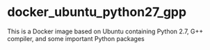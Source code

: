 # docker_ubuntu_python27_gpp
This is a Docker image based on Ubuntu containing Python 2.7, G++ compiler, and some important Python packages
